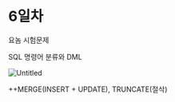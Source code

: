 # 6일차

요놈 시험문제

SQL 명령어 분류와 DML

![Untitled](%E1%84%83%E1%85%A6%E1%84%8B%E1%85%B5%E1%84%90%E1%85%A5%E1%84%87%E1%85%A6%E1%84%8B%E1%85%B5%E1%84%89%E1%85%B3%20%E1%84%89%E1%85%B5%E1%84%92%E1%85%A5%E1%86%B7%E1%84%86%E1%85%AE%E1%86%AB%E1%84%8C%E1%85%A6%20f4964e6d08ad46668373440aae8002f2/Untitled.png)

++MERGE(INSERT + UPDATE), TRUNCATE(절삭)